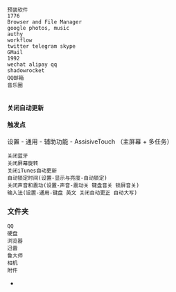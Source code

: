 
```
预装软件
1776
Browser and File Manager
google photos, music
authy
workflow
twitter telegram skype
GMail
1992
wechat alipay qq
shadowrocket
QQ邮箱
音乐圈


```

#### 关闭自动更新

#### 触发点

设置 - 通用 - 辅助功能 - AssisiveTouch （主屏幕 + 多任务）
```
关闭蓝牙
关闭屏幕旋转
关闭iTunes自动更新
自动锁定时间(设置-显示与亮度-自动锁定)
关闭声音和震动(设置-声音-震动关 键盘音关 锁屏音关)
输入法(设置-通用-键盘 英文 关闭自动更正 自动大写)
```

### 文件夹
```
QQ
硬盘
浏览器
迅雷
鲁大师
相机
附件
```


-
